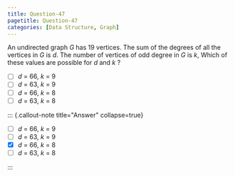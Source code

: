 ```yaml
---
title: Question-47
pagetitle: Question-47
categories: [Data Structure, Graph]
---
```


An undirected graph $G$ has 19 vertices. The sum of the degrees of all the vertices in $G$ is $d$. The number of vertices of odd degree in $G$ is $k$, Which of these values are possible for $d$ and $k$ ? 

- [ ] $d$ = 66, $k$ = 9 
- [ ] $d$ = 63, $k$ = 9 
- [ ] $d$ = 66, $k$ = 8 
- [ ] $d$ = 63, $k$ = 8 

::: {.callout-note title="Answer" collapse=true}

- [ ] $d$ = 66, $k$ = 9 
- [ ] $d$ = 63, $k$ = 9 
- [x] $d$ = 66, $k$ = 8 
- [ ] $d$ = 63, $k$ = 8 

:::
